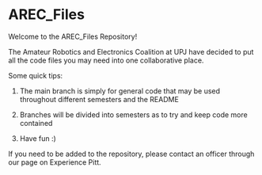 # AREC_Files
Welcome to the AREC_Files Repository!

The Amateur Robotics and Electronics Coalition at UPJ have decided to put all the code files you may need into one collaborative place.

Some quick tips:

1. The main branch is simply for general code that may be used throughout different semesters and the README

2. Branches will be divided into semesters as to try and keep code more contained

3. Have fun :)


If you need to be added to the repository, please contact an officer through our page on Experience Pitt.
